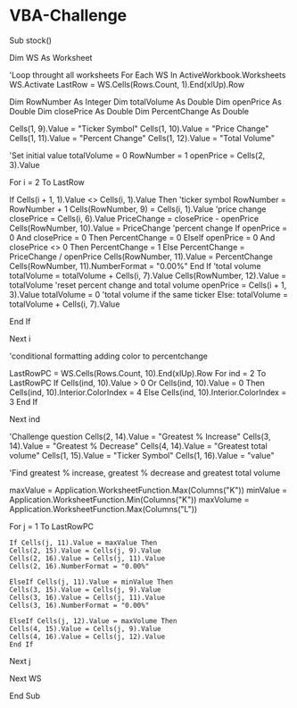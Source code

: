 # VBA-Challenge
Sub stock()

Dim WS As Worksheet

'Loop throught all worksheets
For Each WS In ActiveWorkbook.Worksheets
    WS.Activate
LastRow = WS.Cells(Rows.Count, 1).End(xlUp).Row

Dim RowNumber As Integer
Dim totalVolume As Double
Dim openPrice As Double
Dim closePrice As Double
Dim PercentChange As Double

Cells(1, 9).Value = "Ticker Symbol"
Cells(1, 10).Value = "Price Change"
Cells(1, 11).Value = "Percent Change"
Cells(1, 12).Value = "Total Volume"

'Set initial value
totalVolume = 0
RowNumber = 1
openPrice = Cells(2, 3).Value

For i = 2 To LastRow

  If Cells(i + 1, 1).Value <> Cells(i, 1).Value Then
  'ticker symbol
    RowNumber = RowNumber + 1
    Cells(RowNumber, 9) = Cells(i, 1).Value
   'price change
    closePrice = Cells(i, 6).Value
    PriceChange = closePrice - openPrice
    Cells(RowNumber, 10).Value = PriceChange
    'percent change
    If openPrice = 0 And closePrice = 0 Then
        PercentChange = 0
    ElseIf openPrice = 0 And closePrice <> 0 Then
        PercentChange = 1
    Else
        PercentChange = PriceChange / openPrice
        Cells(RowNumber, 11).Value = PercentChange
        Cells(RowNumber, 11).NumberFormat = "0.00%"
        End If
    'total volume
    totalVolume = totalVolume + Cells(i, 7).Value
    Cells(RowNumber, 12).Value = totalVolume
    'reset percent change and total volume
    openPrice = Cells(i + 1, 3).Value
    totalVolume = 0
    'total volume if the same ticker
    Else: totalVolume = totalVolume + Cells(i, 7).Value
    
  End If

Next i

'conditional formatting adding color to percentchange

LastRowPC = WS.Cells(Rows.Count, 10).End(xlUp).Row
For ind = 2 To LastRowPC
    If Cells(ind, 10).Value > 0 Or Cells(ind, 10).Value = 0 Then
    Cells(ind, 10).Interior.ColorIndex = 4
    Else
    Cells(ind, 10).Interior.ColorIndex = 3
    End If
    
Next ind

'Challenge question
Cells(2, 14).Value = "Greatest % Increase"
Cells(3, 14).Value = "Greatest % Decrease"
Cells(4, 14).Value = "Greatest total volume"
Cells(1, 15).Value = "Ticker Symbol"
Cells(1, 16).Value = "value"

'Find greatest % increase, greatest % decrease and greatest total volume

maxValue = Application.WorksheetFunction.Max(Columns("K"))
minValue = Application.WorksheetFunction.Min(Columns("K"))
maxVolume = Application.WorksheetFunction.Max(Columns("L"))


For j = 1 To LastRowPC

    If Cells(j, 11).Value = maxValue Then
    Cells(2, 15).Value = Cells(j, 9).Value
    Cells(2, 16).Value = Cells(j, 11).Value
    Cells(2, 16).NumberFormat = "0.00%"
    
    ElseIf Cells(j, 11).Value = minValue Then
    Cells(3, 15).Value = Cells(j, 9).Value
    Cells(3, 16).Value = Cells(j, 11).Value
    Cells(3, 16).NumberFormat = "0.00%"
    
    ElseIf Cells(j, 12).Value = maxVolume Then
    Cells(4, 15).Value = Cells(j, 9).Value
    Cells(4, 16).Value = Cells(j, 12).Value
    End If

    
Next j

Next WS

End Sub



